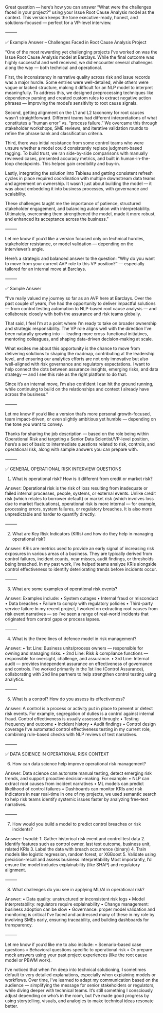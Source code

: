 Great question — here’s how you can answer “What were the challenges faced in your project?” using your Issue Root Cause Analysis model as the context. This version keeps the tone executive-ready, honest, and solutions-focused — perfect for a VP-level interview.

⸻

✅ Example Answer – Challenges Faced in Root Cause Analysis Project

“One of the most rewarding yet challenging projects I’ve worked on was the Issue Root Cause Analysis model at Barclays. While the final outcome was highly successful and well received, we did encounter several challenges along the way — both technical and operational.

First, the inconsistency in narrative quality across risk and issue records was a major hurdle. Some entries were well-detailed, while others were vague or lacked structure, making it difficult for an NLP model to interpret meaningfully. To address this, we designed preprocessing techniques like dependency parsing and created custom rules to extract negative action phrases — improving the model’s sensitivity to root cause signals.

Second, getting alignment on the L1 and L2 taxonomy for root causes wasn’t straightforward. Different teams had different interpretations of what constitutes a “human error” vs. “process failure.” We overcame this through stakeholder workshops, SME reviews, and iterative validation rounds to refine the phrase bank and classification criteria.

Third, there was initial resistance from some control teams who were unsure whether a model could consistently replace judgment-based tagging. To build trust, we ran side-by-side comparisons with manually reviewed cases, presented accuracy metrics, and built in human-in-the-loop checkpoints. This helped gain credibility and buy-in.

Lastly, integrating the solution into Tableau and getting consistent refresh cycles in place required coordination with multiple downstream data teams and agreement on ownership. It wasn’t just about building the model — it was about embedding it into business processes, with governance and scalability.

These challenges taught me the importance of patience, structured stakeholder engagement, and balancing automation with interpretability. Ultimately, overcoming them strengthened the model, made it more robust, and enhanced its acceptance across the business.”

⸻

Let me know if you’d like a version focused only on technical hurdles, stakeholder resistance, or model validation — depending on the interviewer’s angle.


Here’s a strategic and balanced answer to the question:
“Why do you want to move from your current AVP role to this VP position?”
— especially tailored for an internal move at Barclays.

⸻

✅ Sample Answer

“I’ve really valued my journey so far as an AVP here at Barclays. Over the past couple of years, I’ve had the opportunity to deliver impactful solutions — from control testing automation to NLP-based root cause analysis — and collaborate closely with both the assurance and risk teams globally.

That said, I feel I’m at a point where I’m ready to take on broader ownership and strategic responsibility. The VP role aligns well with the direction I’ve been naturally growing into — leading more cross-functional initiatives, mentoring colleagues, and shaping data-driven decision-making at scale.

What excites me about this opportunity is the chance to move from delivering solutions to shaping the roadmap, contributing at the leadership level, and ensuring our analytics efforts are not only innovative but also well-aligned with risk governance and regulatory expectations. I want to help connect the dots between assurance insights, emerging risks, and data strategy — and I see this role as the right platform to do that.

Since it’s an internal move, I’m also confident I can hit the ground running, while continuing to build on the relationships and context I already have across the business.”

⸻

Let me know if you’d like a version that’s more personal growth-focused, team impact-driven, or even slightly ambitious yet humble — depending on the tone you want to convey.



Thanks for sharing the job description — based on the role being within Operational Risk and targeting a Senior Data Scientist/VP-level position, here’s a set of basic to intermediate questions related to risk, controls, and operational risk, along with sample answers you can prepare with.

⸻

✅ GENERAL OPERATIONAL RISK INTERVIEW QUESTIONS

1. What is operational risk? How is it different from credit or market risk?

Answer:
Operational risk is the risk of loss resulting from inadequate or failed internal processes, people, systems, or external events. Unlike credit risk (which relates to borrower default) or market risk (which involves loss due to market fluctuations), operational risk is more internal — for example, processing errors, system failures, or regulatory breaches. It is also more unpredictable and harder to quantify directly.

⸻

2. What are Key Risk Indicators (KRIs) and how do they help in managing operational risk?

Answer:
KRIs are metrics used to provide an early signal of increasing risk exposures in various areas of a business. They are typically derived from control failures, incident counts, near misses, audit findings, or thresholds being breached. In my past work, I’ve helped teams analyze KRIs alongside control effectiveness to identify deteriorating trends before incidents occur.

⸻

3. What are some examples of operational risk events?

Answer:
Examples include:
	•	System outages
	•	Internal fraud or misconduct
	•	Data breaches
	•	Failure to comply with regulatory policies
	•	Third-party service failure
In my recent project, I worked on extracting root causes from risk event narratives — so I’ve seen a range of real-world incidents that originated from control gaps or process lapses.

⸻

4. What is the three lines of defence model in risk management?

Answer:
	•	1st Line: Business units/process owners — responsible for owning and managing risks.
	•	2nd Line: Risk & compliance functions — responsible for oversight, challenge, and assurance.
	•	3rd Line: Internal audit — provides independent assurance on effectiveness of governance and controls.
I’ve worked primarily in the 1st line (Control Assurance), collaborating with 2nd line partners to help strengthen control testing using analytics.

⸻

5. What is a control? How do you assess its effectiveness?

Answer:
A control is a process or activity put in place to prevent or detect risk events. For example, segregation of duties is a control against internal fraud. Control effectiveness is usually assessed through:
	•	Testing frequency and outcome
	•	Incident history
	•	Audit findings
	•	Control design coverage
I’ve automated control effectiveness testing in my current role, combining rule-based checks with NLP reviews of test narratives.

⸻

✅ DATA SCIENCE IN OPERATIONAL RISK CONTEXT

6. How can data science help improve operational risk management?

Answer:
Data science can automate manual testing, detect emerging risk trends, and support proactive decision-making. For example:
	•	NLP can extract root causes from incident narratives
	•	ML models can predict likelihood of control failures
	•	Dashboards can monitor KRIs and risk indicators in near real-time
In one of my projects, we used semantic search to help risk teams identify systemic issues faster by analyzing free-text narratives.

⸻

7. How would you build a model to predict control breaches or risk incidents?

Answer:
I would:
	1.	Gather historical risk event and control test data
	2.	Identify features such as control owner, last test outcome, business unit, related KRIs
	3.	Label the data with breach occurrence (binary)
	4.	Train models like logistic regression, random forest, or XGBoost
	5.	Validate using precision-recall and assess business interpretability
Most importantly, I’d ensure the model includes explainability (like SHAP) and regulatory alignment.

⸻

8. What challenges do you see in applying ML/AI in operational risk?

Answer:
	•	Data quality: unstructured or inconsistent risk logs
	•	Model interpretability: regulators require explainability
	•	Change management: business adoption can be slow
	•	Governance: proper model validation and monitoring is critical
I’ve faced and addressed many of these in my role by involving SMEs early, ensuring traceability, and building dashboards for transparency.

⸻

Let me know if you’d like me to also include:
	•	Scenario-based case questions
	•	Behavioral questions specific to operational risk
	•	Or prepare mock answers using your past project experiences (like the root cause model or PBWM work).



I’ve noticed that when I’m deep into technical solutioning, I sometimes default to very detailed explanations, especially when explaining models or workflows. Over time, I’ve learned to adapt my communication based on the audience — simplifying the message for senior stakeholders or regulators, while diving deeper with technical teams. It’s still something I consciously adjust depending on who’s in the room, but I’ve made good progress by using storytelling, visuals, and analogies to make technical ideas resonate better.
